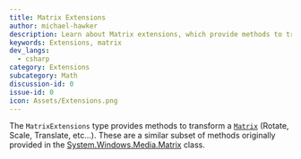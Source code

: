 ```yaml
---
title: Matrix Extensions
author: michael-hawker
description: Learn about Matrix extensions, which provide methods to transform a Matrix. These methods are similar to methods from the System.Windows.Media.Matrix class.
keywords: Extensions, matrix
dev_langs:
  - csharp
category: Extensions
subcategory: Math
discussion-id: 0
issue-id: 0
icon: Assets/Extensions.png
---
```


The `MatrixExtensions` type provides methods to transform a [`Matrix`](https://learn.microsoft.com/uwp/api/Windows.UI.Xaml.Media.Matrix) (Rotate, Scale, Translate, etc...). These are a similar subset of methods originally provided in the [System.Windows.Media.Matrix](https://learn.microsoft.com/dotnet/api/system.windows.media.matrix) class.
